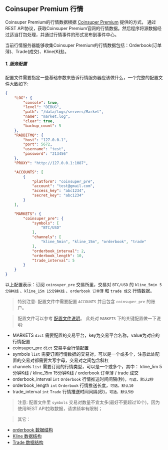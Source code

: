 
## Coinsuper Premium 行情

Coinsuper Premium的行情数据根据 [Coinsuper Premium](https://premium.coinsuper.com/api/docs/v1/api_en.html) 提供的方式，
通过REST API协议，获取Coinsuper Premium官网的行情数据。然后程序将源数据经过适当打包处理，并通过行情事件的形式发布到事件中心。

当前行情服务器能够收集Coinsuper Premium的行情数据包括：Orderbook(订单薄)、Trade(成交)、Kline(K线)。

##### 1. 服务配置

配置文件需要指定一些基础参数来告诉行情服务器应该做什么，一个完整的配置文件大致如下:

```json
{
    "LOG": {
        "console": true,
        "level": "DEBUG",
        "path": "/data/logs/servers/Market",
        "name": "market.log",
        "clear": true,
        "backup_count": 5
    },
    "RABBITMQ": {
        "host": "127.0.0.1",
        "port": 5672,
        "username": "test",
        "password": "213456"
    },
    "PROXY": "http://127.0.0.1:1087",

    "ACCOUNTS": [
        {
            "platform": "coinsuper_pre",
            "account": "test@gmail.com",
            "access_key": "abc1234",
            "secret_key": "abc1234"
        }
    ],

    "MARKETS": {
        "coinsuper_pre": {
            "symbols": [
                "BTC/USD"
            ],
            "channels": [
                "kline_5min", "kline_15m", "orderbook", "trade"
            ],
            "orderbook_interval": 2,
            "orderbook_length": 10,
            "trade_interval": 5
        }
    }
}
```
以上配置表示：订阅 `coinsuper_pre` 交易所里，交易对 `BTC/USD` 的 `kline_5min 5分钟K线` 、`kline_15m 15分钟K线` 、`orderbook 订单薄` 和 `trade 成交` 行情数据。

> 特别注意: 配置文件中需要配置 `ACCOUNTS` 并且包含 `coinsuper_pre` 的账户。

> 配置文件可以参考 [配置文件说明](https://github.com/TheNextQuant/thenextquant/blob/master/docs/configure/README.md)。
> 此处对 `MARKETS` 下的关键配置做一下说明:
- MARKETS `dict` 需要配置的交易平台，key为交易平台名称，value为对应的行情配置
- coinsuper_pre `dict` 交易平台行情配置
- symbols `list` 需要订阅行情数据的交易对，可以是一个或多个，注意此处配置的交易对都需要大写字母，交易对之间包含斜杠
- channels `list` 需要订阅的行情类型，可以是一个或多个，其中： kline_5m 5分钟K线 / kline_15m 15分钟K线 / orderbook 订单薄 / trade 成交
- orderbook_interval `int` `Orderbook` 行情推送时间间隔(秒)，`可选，默认2秒`
- orderbook_length `int` `Orderbook` 行情推送长度，`可选，默认10`
- trade_interval `int` `Trade` 行情推送时间间隔(秒)，`可选，默认5秒`


> 注意: 配置文件里 `symbols` 交易对数量不宜太多(最好不要超过10个)，因为使用REST API拉取数据，请求频率有限制； 

> 其它：
- [orderbook 数据结构](https://github.com/TheNextQuant/thenextquant/blob/master/docs/market.md#21-%E8%AE%A2%E5%8D%95%E8%96%84orderbook)
- [Kline 数据结构](https://github.com/TheNextQuant/thenextquant/blob/master/docs/market.md#22-k%E7%BA%BFkline)
- [Trade 数据结构](https://github.com/TheNextQuant/thenextquant/blob/master/docs/market.md#23-%E6%88%90%E4%BA%A4trade)
